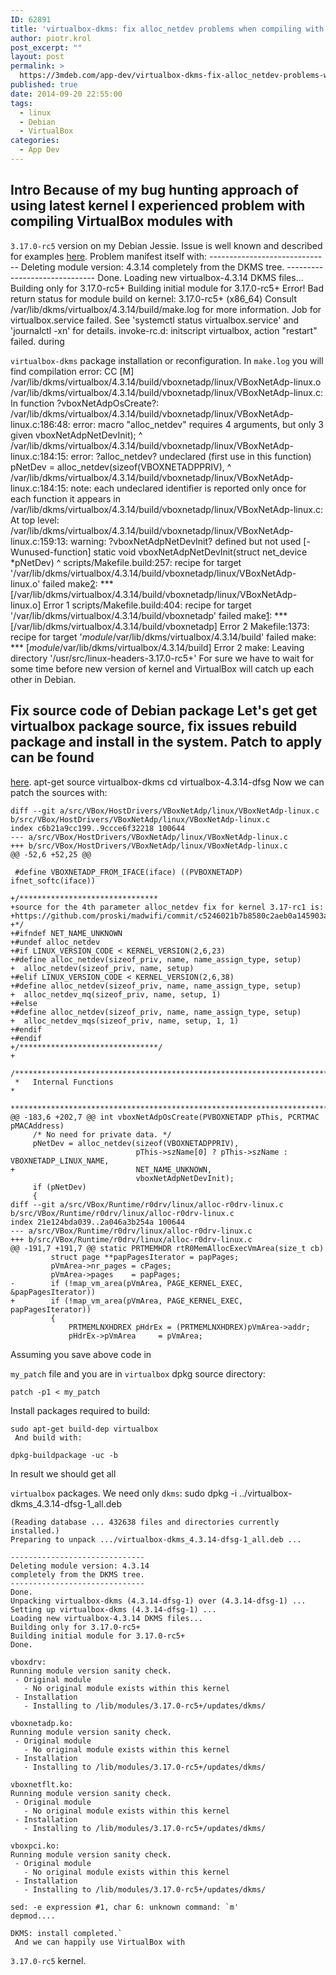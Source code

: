 ```yaml
---
ID: 62891
title: 'virtualbox-dkms: fix alloc_netdev problems when compiling with 3.17.0-rcX headers'
author: piotr.krol
post_excerpt: ""
layout: post
permalink: >
  https://3mdeb.com/app-dev/virtualbox-dkms-fix-alloc_netdev-problems-when-compiling-with-3-17-0-rcx-headers/
published: true
date: 2014-09-20 22:55:00
tags:
  - linux
  - Debian
  - VirtualBox
categories:
  - App Dev
---
```

## Intro Because of my bug hunting approach of using latest kernel I experienced problem with compiling VirtualBox modules with 

`3.17.0-rc5` version on my Debian Jessie. Issue is well known and described for examples [here][1]. Problem manifest itself with: 
    ------------------------------
    Deleting module version: 4.3.14
    completely from the DKMS tree.
    ------------------------------
    Done.
    Loading new virtualbox-4.3.14 DKMS files...
    Building only for 3.17.0-rc5+
    Building initial module for 3.17.0-rc5+
    Error! Bad return status for module build on kernel: 3.17.0-rc5+ (x86_64)
    Consult /var/lib/dkms/virtualbox/4.3.14/build/make.log for more information.
    Job for virtualbox.service failed. See 'systemctl status virtualbox.service' and 'journalctl -xn' for details.
    invoke-rc.d: initscript virtualbox, action "restart" failed.
     during 

`virtualbox-dkms` package installation or reconfiguration. In `make.log` you will find compilation error: 
      CC [M]  /var/lib/dkms/virtualbox/4.3.14/build/vboxnetadp/linux/VBoxNetAdp-linux.o
    /var/lib/dkms/virtualbox/4.3.14/build/vboxnetadp/linux/VBoxNetAdp-linux.c: In function ?vboxNetAdpOsCreate?:
    /var/lib/dkms/virtualbox/4.3.14/build/vboxnetadp/linux/VBoxNetAdp-linux.c:186:48: error: macro "alloc_netdev" requires 4 arguments, but only 3 given
                                vboxNetAdpNetDevInit);
                                                    ^
    /var/lib/dkms/virtualbox/4.3.14/build/vboxnetadp/linux/VBoxNetAdp-linux.c:184:15: error: ?alloc_netdev? undeclared (first use in this function)
         pNetDev = alloc_netdev(sizeof(VBOXNETADPPRIV),
                   ^
    /var/lib/dkms/virtualbox/4.3.14/build/vboxnetadp/linux/VBoxNetAdp-linux.c:184:15: note: each undeclared identifier is reported only once for each function it appears in
    /var/lib/dkms/virtualbox/4.3.14/build/vboxnetadp/linux/VBoxNetAdp-linux.c: At top level:
    /var/lib/dkms/virtualbox/4.3.14/build/vboxnetadp/linux/VBoxNetAdp-linux.c:159:13: warning: ?vboxNetAdpNetDevInit? defined but not used [-Wunused-function]
     static void vboxNetAdpNetDevInit(struct net_device *pNetDev)
                 ^
    scripts/Makefile.build:257: recipe for target '/var/lib/dkms/virtualbox/4.3.14/build/vboxnetadp/linux/VBoxNetAdp-linux.o' failed
    make[2]: *** [/var/lib/dkms/virtualbox/4.3.14/build/vboxnetadp/linux/VBoxNetAdp-linux.o] Error 1
    scripts/Makefile.build:404: recipe for target '/var/lib/dkms/virtualbox/4.3.14/build/vboxnetadp' failed
    make[1]: *** [/var/lib/dkms/virtualbox/4.3.14/build/vboxnetadp] Error 2
    Makefile:1373: recipe for target '_module_/var/lib/dkms/virtualbox/4.3.14/build' failed
    make: *** [_module_/var/lib/dkms/virtualbox/4.3.14/build] Error 2
    make: Leaving directory '/usr/src/linux-headers-3.17.0-rc5+'
     For sure we have to wait for some time before new version of kernel and VirtualBox will catch up each other in Debian. 

## Fix source code of Debian package Let's get get virtualbox package source, fix issues rebuild package and install in the system. Patch to apply can be found 

[here][2]. 
    apt-get source virtualbox-dkms
    cd virtualbox-4.3.14-dfsg
     Now we can patch the sources with: 

<pre><code class="diff">diff --git a/src/VBox/HostDrivers/VBoxNetAdp/linux/VBoxNetAdp-linux.c b/src/VBox/HostDrivers/VBoxNetAdp/linux/VBoxNetAdp-linux.c
index c6b21a9cc199..9ccce6f32218 100644
--- a/src/VBox/HostDrivers/VBoxNetAdp/linux/VBoxNetAdp-linux.c
+++ b/src/VBox/HostDrivers/VBoxNetAdp/linux/VBoxNetAdp-linux.c
@@ -52,6 +52,25 @@

 #define VBOXNETADP_FROM_IFACE(iface) ((PVBOXNETADP) ifnet_softc(iface))

+/*******************************
+source for the 4th parameter alloc_netdev fix for kernel 3.17-rc1 is:
+https://github.com/proski/madwifi/commit/c5246021b7b8580c2aeb0a145903acc07d246ac1
+*/
+#ifndef NET_NAME_UNKNOWN
+#undef alloc_netdev
+#if LINUX_VERSION_CODE &lt; KERNEL_VERSION(2,6,23)
+#define alloc_netdev(sizeof_priv, name, name_assign_type, setup) 
+  alloc_netdev(sizeof_priv, name, setup)
+#elif LINUX_VERSION_CODE &lt; KERNEL_VERSION(2,6,38)
+#define alloc_netdev(sizeof_priv, name, name_assign_type, setup) 
+  alloc_netdev_mq(sizeof_priv, name, setup, 1)
+#else
+#define alloc_netdev(sizeof_priv, name, name_assign_type, setup) 
+  alloc_netdev_mqs(sizeof_priv, name, setup, 1, 1)
+#endif
+#endif
+/*******************************/
+
 /*******************************************************************************
 *   Internal Functions                                                         *
 *******************************************************************************/
@@ -183,6 +202,7 @@ int vboxNetAdpOsCreate(PVBOXNETADP pThis, PCRTMAC pMACAddress)
     /* No need for private data. */
     pNetDev = alloc_netdev(sizeof(VBOXNETADPPRIV),
                            pThis-&gt;szName[0] ? pThis-&gt;szName : VBOXNETADP_LINUX_NAME,
+                           NET_NAME_UNKNOWN,
                            vboxNetAdpNetDevInit);
     if (pNetDev)
     {
diff --git a/src/VBox/Runtime/r0drv/linux/alloc-r0drv-linux.c b/src/VBox/Runtime/r0drv/linux/alloc-r0drv-linux.c
index 21e124bda039..2a046a3b254a 100644
--- a/src/VBox/Runtime/r0drv/linux/alloc-r0drv-linux.c
+++ b/src/VBox/Runtime/r0drv/linux/alloc-r0drv-linux.c
@@ -191,7 +191,7 @@ static PRTMEMHDR rtR0MemAllocExecVmArea(size_t cb)
         struct page **papPagesIterator = papPages;
         pVmArea-&gt;nr_pages = cPages;
         pVmArea-&gt;pages    = papPages;
-        if (!map_vm_area(pVmArea, PAGE_KERNEL_EXEC, &papPagesIterator))
+        if (!map_vm_area(pVmArea, PAGE_KERNEL_EXEC, papPagesIterator))
         {
             PRTMEMLNXHDREX pHdrEx = (PRTMEMLNXHDREX)pVmArea-&gt;addr;
             pHdrEx-&gt;pVmArea     = pVmArea;
</code></pre> Assuming you save above code in 

`my_patch` file and you are in `virtualbox` dpkg source directory: 
<pre><code class="sh">patch -p1 &lt; my_patch
</code></pre> Install packages required to build: 

    sudo apt-get build-dep virtualbox
     And build with: 

<pre><code class="sh">dpkg-buildpackage -uc -b
</code></pre> In result we should get all 

`virtualbox` packages. We need only `dkms`: 
    sudo dpkg -i ../virtualbox-dkms_4.3.14-dfsg-1_all.deb
    
    (Reading database ... 432638 files and directories currently installed.)
    Preparing to unpack .../virtualbox-dkms_4.3.14-dfsg-1_all.deb ...
    
    ------------------------------
    Deleting module version: 4.3.14
    completely from the DKMS tree.
    ------------------------------
    Done.
    Unpacking virtualbox-dkms (4.3.14-dfsg-1) over (4.3.14-dfsg-1) ...
    Setting up virtualbox-dkms (4.3.14-dfsg-1) ...
    Loading new virtualbox-4.3.14 DKMS files...
    Building only for 3.17.0-rc5+
    Building initial module for 3.17.0-rc5+
    Done.
    
    vboxdrv:
    Running module version sanity check.
     - Original module
       - No original module exists within this kernel
     - Installation
       - Installing to /lib/modules/3.17.0-rc5+/updates/dkms/
    
    vboxnetadp.ko:
    Running module version sanity check.
     - Original module
       - No original module exists within this kernel
     - Installation
       - Installing to /lib/modules/3.17.0-rc5+/updates/dkms/
    
    vboxnetflt.ko:
    Running module version sanity check.
     - Original module
       - No original module exists within this kernel
     - Installation
       - Installing to /lib/modules/3.17.0-rc5+/updates/dkms/
    
    vboxpci.ko:
    Running module version sanity check.
     - Original module
       - No original module exists within this kernel
     - Installation
       - Installing to /lib/modules/3.17.0-rc5+/updates/dkms/
    
    sed: -e expression #1, char 6: unknown command: `m'
    depmod....
    
    DKMS: install completed.`
     And we can happily use VirtualBox with 

`3.17.0-rc5` kernel.

 [1]: https://bugs.launchpad.net/ubuntu/+source/virtualbox/+bug/1358157
 [2]: https://forums.virtualbox.org/viewtopic.php?p=296650#p296650